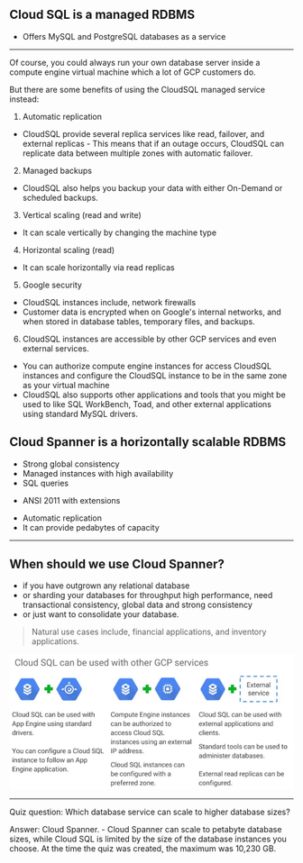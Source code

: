 ## Cloud SQL is a managed RDBMS
* Offers MySQL and PostgreSQL databases as a service

----
Of course, you could always run your own database server inside a compute engine virtual machine which a lot of GCP customers do. 

But there are some benefits of using the CloudSQL managed service instead:
1. Automatic replication
 - CloudSQL provide several replica services like read, failover, and external replicas - This means that if an outage occurs, CloudSQL can replicate data between multiple zones with automatic failover. 
2. Managed backups
 - CloudSQL also helps you backup your data with either On-Demand or scheduled backups.
3. Vertical scaling (read and write)
 - It can scale vertically by changing the machine type
4. Horizontal scaling (read)
 - It can scale horizontally via read replicas
5. Google security
 - CloudSQL instances include, network firewalls
 - Customer data is encrypted when on Google's internal networks, and when stored in database tables, temporary files, and backups.
6. CloudSQL instances are accessible by other GCP services and even external services.
 - You can authorize compute engine instances for access CloudSQL instances and configure the CloudSQL instance to be in the same zone as your virtual machine
 - CloudSQL also supports other applications and tools that you might be used to like SQL WorkBench, Toad, and other external applications using standard MySQL drivers. 

## Cloud Spanner is a horizontally scalable RDBMS
* Strong global consistency
* Managed instances with high availability
* SQL queries
 - ANSI 2011 with extensions
* Automatic replication
* It can provide pedabytes of capacity

----
## When should we use Cloud Spanner?
* if you have outgrown any relational database
* or sharding your databases for throughput high performance, need transactional consistency, global data and strong consistency
* or just want to consolidate your database. 

> Natural use cases include, financial applications, and inventory applications. 

![Cloud SQL works with other GCP services](Images/GCP9.JPG "Cloud SQL works with other GCP services")


----
Quiz question: Which database service can scale to higher database sizes?

Answer: Cloud Spanner. - Cloud Spanner can scale to petabyte database sizes, while Cloud SQL is limited by the size of the database instances you choose. At the time the quiz was created, the maximum was 10,230 GB.
